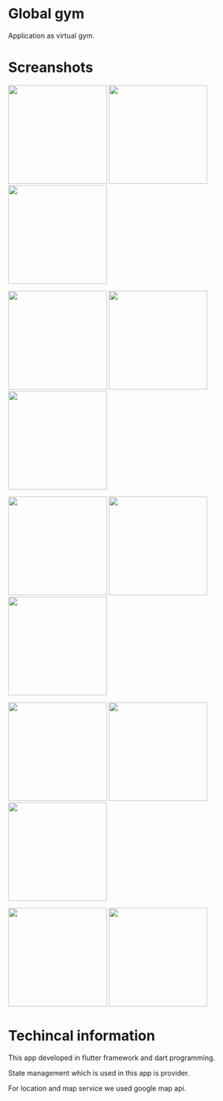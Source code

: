 # Global gym

Application as virtual gym. 


# Screanshots
 

<img src="screenshots%2Fhome%20page.png" style="width: 200px;">    <img src="screenshots%2FMembership.png" style="width: 200px; ">   <img src="screenshots%2FMonday%20Exercise%20.png" style="width: 200px; ">

<img src="screenshots%2FMy%20Appointment.png" style="width: 200px;"> <img src="screenshots%2FMy%20Diet.png" style="width: 200px; ">     <img src="screenshots%2FMy%20Diet%20detail.png" style="width: 200px; "> 

<img src="screenshots%2FMy%20Exercise.png" style="width: 200px;"> <img src="screenshots%2FMy%20Measurment%20detail.png" style="width: 200px; ">     <img src="screenshots%2FOrder%20History.png" style="width: 200px; "> 

<img src="screenshots%2FOrder%20Meal%20closed.png" style="width: 200px;"> <img src="screenshots%2FOrder%20Meal%20Pre%20Made.png" style="width: 200px; ">     <img src="screenshots%2FOrder%20Meal%20Self%20Made.png" style="width: 200px; "> 

<img src="screenshots%2FOrder%20Meal%20Self%20Made%20select%20Protein.png" style="width: 200px;"> <img src="screenshots%2FRejected.png" style="width: 200px; "> 


# Techincal information
This app developed in flutter framework and dart programming.

State management which is used in this app is provider.

For location and map service we used google map api.
